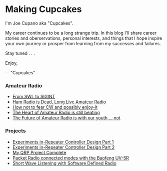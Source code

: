 
# Making Cupcakes
I'm Joe Cupano aka "Cupcakes". 

My career continues to be a long strange trip. In this blog I'll share career stories and oberservations, personal interests,
and things that I hope inspire your own journey or prosper from learning from my successes and failures.

Stay tuned . . . 

Enjoy,

-- "Cupcakes"

### Amateur Radio
- [From SWL to SIGINT](From-SWL-to-SIGINT.md)
- [Ham Radio is Dead, Long Live Amateur Radio](/blog/amateur-radio/Ham-Radio-is-Dead-Long-Live-Amateur-Radio.md)
- [How not to fear CW and possibly enjoy-it](/blog/amateur-radio/how-not-to-fear-cw-and-possibly-enjoy-it.md)
- [The Heart of Amateur Radio is still beating](/blog/amateur-radio/The-Heart-of-Amateur-Radio-is-still-beating.md)
- [The Future of Amateur Radio is with our youth ... not](/blog/amateur-radio/The-Future-of-Amateur-Radio-is-with-our-youth-not.md)
### Projects
- [Experiments in-Repeater Controller Design Part 1](/blog/projects/experiments-in-repeater-controller-design-part-1.md)
- [Experiments in-Repeater Controller Design Part 2](/blog/projects/experiments-in-repeater-controller-design-part-2.md)
- [My QRP Project Complete](/blog/projects/my-qrp-project-complete.md)
- [Packet Radio connected modes with the Baofeng UV-5R](/blog/projects/Packet-Radio-connected-modes-with-the-Baofeng-uv-5r.md)
- [Short Wave Listening with Software Defined Radio](/blog/projects/Short-Wave-Listening-with-Software-Defined-Radio.md)